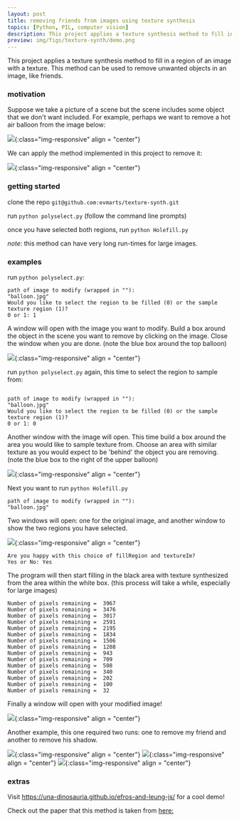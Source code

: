 ```yaml
---
layout: post
title: removing friends from images using texture synthesis
topics: [Python, PIL, computer vision]
description: This project applies a texture synthesis method to fill in a region of an image with a texture. This method can be used to remove unwanted objects in an image, like friends. 
preview: img/figs/texture-synth/demo.png
---
```


This project applies a texture synthesis method to fill in a region of an image with a texture. This method can be used to remove unwanted objects in an image, like friends. 

### motivation

Suppose we take a picture of a scene but the scene includes some object that we don't want included. For example, perhaps we want to remove a hot air balloon from the image below:

![](img/figs/texture-synth/balloon.jpg){:class="img-responsive" align = "center"}

We can apply the method implemented in this project to remove it:

![](img/figs/texture-synth/balloon_results.jpg){:class="img-responsive" align = "center"}

### getting started

clone the repo `git@github.com:evmarts/texture-synth.git`

run `python polyselect.py` (follow the command line prompts)

once you have selected both regions, run `python Holefill.py`

*note:* this method can have very long run-times for large images. 

### examples

run `python polyselect.py`:   

~~~
path of image to modify (wrapped in ""):
"balloon.jpg"
Would you like to select the region to be filled (0) or the sample texture region (1)?
0 or 1: 1
~~~

A window will open with the image you want to modify. Build a box around the object in the scene you want to remove by clicking on the image. Close the window when you are done. (note the blue box around the top balloon)

![](img/figs/texture-synth/box1.png){:class="img-responsive" align = "center"}

run `python polyselect.py` again, this time to select the region to sample from:   

~~~

path of image to modify (wrapped in ""):
"balloon.jpg"
Would you like to select the region to be filled (0) or the sample texture region (1)?
0 or 1: 0

~~~

Another window with the image will open. This time build a box around the area you would like to sample texture from. Choose an area with similar texture as you would expect to be 'behind' the object you are removing. (note the blue box to the right of the upper balloon)

![](img/figs/texture-synth/box2.png){:class="img-responsive" align = "center"}

Next you want to run `python Holefill.py`

~~~
path of image to modify (wrapped in ""):
"balloon.jpg"
~~~

Two windows will open: one for the original image, and another window to show the two regions you have selected. 

![](img/figs/texture-synth/balloon_regions.png){:class="img-responsive" align = "center"}

~~~
Are you happy with this choice of fillRegion and textureIm?
Yes or No: Yes
~~~

The program will then start filling in the black area with texture synthesized from the area within the white box. (this process will take a while, especially for large images)

~~~
Number of pixels remaining =  3967
Number of pixels remaining =  3476
Number of pixels remaining =  3017
Number of pixels remaining =  2591
Number of pixels remaining =  2195
Number of pixels remaining =  1834
Number of pixels remaining =  1506
Number of pixels remaining =  1208
Number of pixels remaining =  943
Number of pixels remaining =  709
Number of pixels remaining =  508
Number of pixels remaining =  340
Number of pixels remaining =  202
Number of pixels remaining =  100
Number of pixels remaining =  32
~~~

Finally a window will open with your modified image!

![](img/figs/texture-synth/balloon_results.jpg){:class="img-responsive" align = "center"}

Another example, this one required two runs: one to remove my friend and another to remove his shadow.


![](img/figs/texture-synth/crater_small.jpg){:class="img-responsive" align = "center"}
![](img/figs/texture-synth/remove_kieran_results.jpg){:class="img-responsive" align = "center"}
![](img/figs/texture-synth/remove_shadow_results.jpg){:class="img-responsive" align = "center"}

### extras

Visit https://una-dinosauria.github.io/efros-and-leung-js/ for a cool demo!

Check out the paper that this method is taken from [here:](https://github.com/evmarts/texture-synth/blob/master/efrosLeung99.pdf)